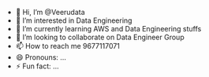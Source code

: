 - 👋 Hi, I’m @Veerudata
- 👀 I’m interested in Data Engineering
- 🌱 I’m currently learning AWS and Data Engineering stuffs
- 💞️ I’m looking to collaborate on Data Engineer Group
- 📫 How to reach me 9677117071
- 😄 Pronouns: ...
- ⚡ Fun fact: ...

<!---
Veerudata/Veerudata is a ✨ special ✨ repository because its `README.md` (this file) appears on your GitHub profile.
You can click the Preview link to take a look at your changes.
--->
